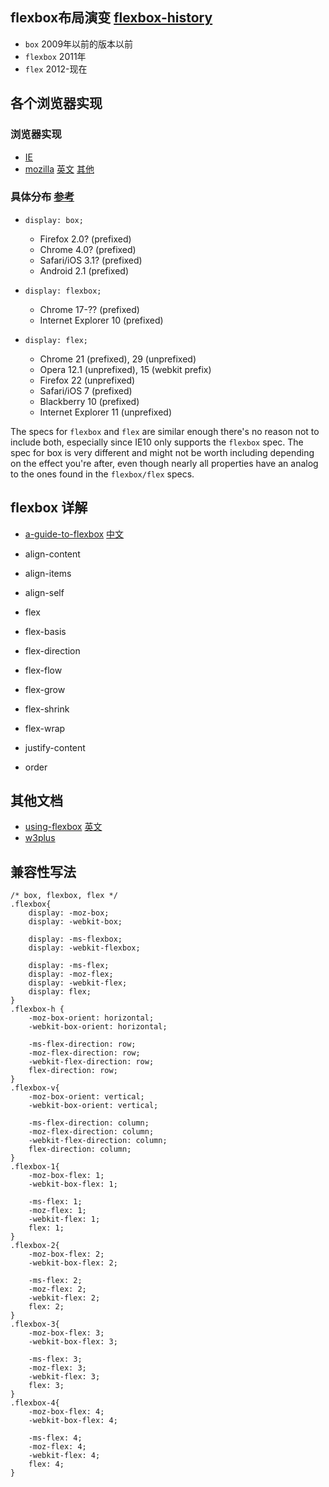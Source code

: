 ## flexbox布局演变 [flexbox-history](http://yuguo.us/weblog/flexbox-history/)
- `box` 2009年以前的版本以前
- `flexbox` 2011年
- `flex` 2012-现在

## 各个浏览器实现
### 浏览器实现
- [IE](http://msdn.microsoft.com/en-us/library/ie/hh673531(v=vs.85).aspx)
- [mozilla](https://developer.mozilla.org/zh-CN/docs/CSS/Tutorials/Using_CSS_flexible_boxes) [英文](https://developer.mozilla.org/en-US/docs/Web/Guide/CSS/Flexible_boxes) [其他](https://developer.mozilla.org/zh-CN/docs/Using_flexbox)

### 具体分布 [参考](http://stackoverflow.com/questions/15662578/flexible-box-model-display-flex-box-flexbox)
-  `display: box;`
	- Firefox 2.0? (prefixed)
	- Chrome 4.0? (prefixed)
	- Safari/iOS 3.1? (prefixed)
	- Android 2.1 (prefixed)

-  `display: flexbox;`
	- Chrome 17-?? (prefixed)
	- Internet Explorer 10 (prefixed)

-  `display: flex;`
	- Chrome 21 (prefixed), 29 (unprefixed)
	- Opera 12.1 (unprefixed), 15 (webkit prefix)
	- Firefox 22 (unprefixed)
	- Safari/iOS 7 (prefixed)
	- Blackberry 10 (prefixed)
	- Internet Explorer 11 (unprefixed)

The specs for `flexbox` and `flex` are similar enough there's no reason not to include both, especially since IE10 only supports the `flexbox` spec. The spec for box is very different and might not be worth including depending on the effect you're after, even though nearly all properties have an analog to the ones found in the `flexbox/flex` specs.




## flexbox 详解 
- [a-guide-to-flexbox](http://css-tricks.com/snippets/css/a-guide-to-flexbox/) [中文](http://www.w3cplus.com/css3/a-guide-to-flexbox.html)

- align-content
- align-items
- align-self
- flex
- flex-basis
- flex-direction
- flex-flow
- flex-grow
- flex-shrink
- flex-wrap
- justify-content
- order

## 其他文档
- [using-flexbox](http://css-tricks.com/using-flexbox/) [英文](http://www.w3cplus.com/css3/using-flexbox.html) 
- [w3plus](http://www.w3cplus.com/css3/ie10-flexbox-layout.html)


## 兼容性写法
```
/* box, flexbox, flex */
.flexbox{
	display: -moz-box;
	display: -webkit-box;

	display: -ms-flexbox;
	display: -webkit-flexbox;

	display: -ms-flex;
	display: -moz-flex;
	display: -webkit-flex;
	display: flex;
}
.flexbox-h {
	-moz-box-orient: horizontal;
	-webkit-box-orient: horizontal;

	-ms-flex-direction: row;
	-moz-flex-direction: row;
	-webkit-flex-direction: row;
	flex-direction: row;
}
.flexbox-v{
	-moz-box-orient: vertical;
	-webkit-box-orient: vertical;

	-ms-flex-direction: column;
	-moz-flex-direction: column;
	-webkit-flex-direction: column;
	flex-direction: column;
}
.flexbox-1{
	-moz-box-flex: 1;
	-webkit-box-flex: 1;

	-ms-flex: 1;
	-moz-flex: 1;
	-webkit-flex: 1;
	flex: 1;
}
.flexbox-2{
	-moz-box-flex: 2;
	-webkit-box-flex: 2;

	-ms-flex: 2;
	-moz-flex: 2;
	-webkit-flex: 2;
	flex: 2;
}
.flexbox-3{
	-moz-box-flex: 3;
	-webkit-box-flex: 3;

	-ms-flex: 3;
	-moz-flex: 3;
	-webkit-flex: 3;
	flex: 3;
}
.flexbox-4{
	-moz-box-flex: 4;
	-webkit-box-flex: 4;
	
	-ms-flex: 4;
	-moz-flex: 4;
	-webkit-flex: 4;
	flex: 4;
}
```